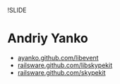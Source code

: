 !SLIDE
# Andriy Yanko

* [ayanko.github.com/libevent](http://ayanko.github.com/libevent)
* [railsware.github.com/libskypekit](http://railsware.github.com/libskypekit)
* [railsware.github.com/skypekit](http://railsware.github.com/skypekit)

